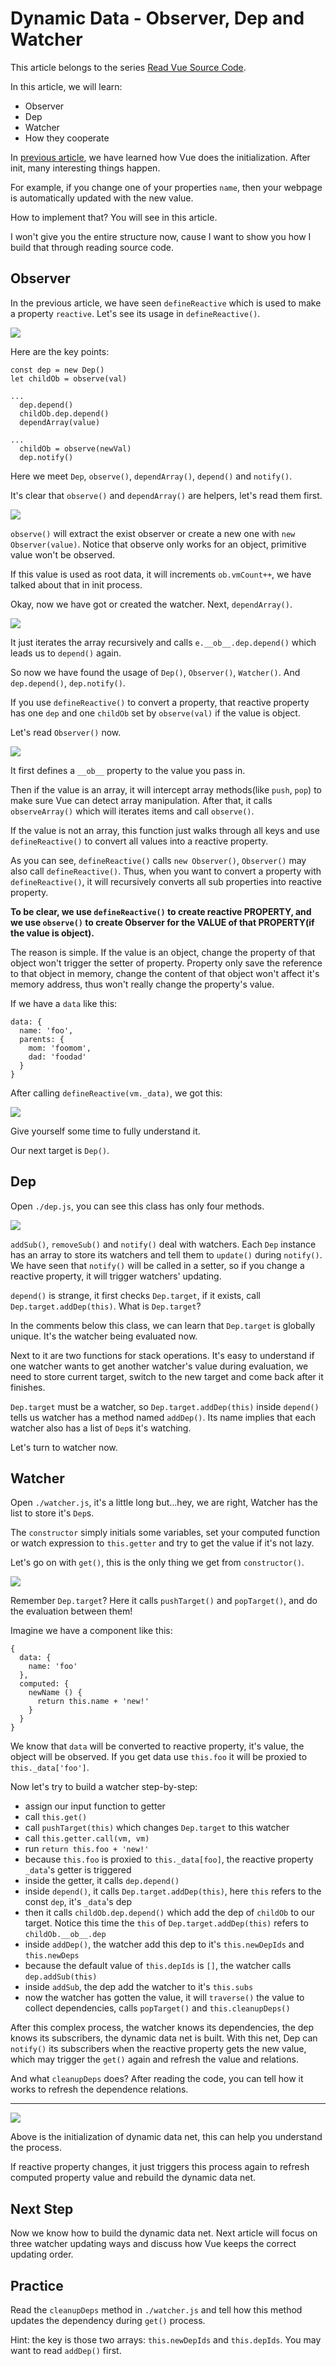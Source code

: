 # Dynamic Data - Observer, Dep and Watcher



This article belongs to the series [Read Vue Source Code](https://github.com/numbbbbb/read-vue-source-code).

In this article, we will learn:

- Observer
- Dep
- Watcher
- How they cooperate

In [previous article](https://github.com/numbbbbb/read-vue-source-code/blob/master/03-init-introduction.md), we have learned how Vue does the initialization. After init, many interesting things happen.

For example, if you change one of your properties `name`, then your webpage is automatically updated with the new value.

How to implement that? You will see in this article.

I won't give you the entire structure now, cause I want to show you how I build that through reading source code.

## Observer

In the previous article, we have seen `defineReactive` which is used to make a property `reactive`. Let's see its usage in `defineReactive()`.

![](http://i.imgur.com/1qHoCtG.jpg)

Here are the key points:

```
const dep = new Dep()
let childOb = observe(val)

...
  dep.depend()
  childOb.dep.depend()
  dependArray(value)
  
...
  childOb = observe(newVal)
  dep.notify()
```

Here we meet `Dep`, `observe()`, `dependArray()`, `depend()` and `notify()`.

It's clear that `observe()` and `dependArray()` are helpers, let's read them first.

![](http://i.imgur.com/p1TKC2S.jpg)

`observe()` will extract the exist observer or create a new one with `new Observer(value)`. Notice that observe only works for an object, primitive value won't be observed.

If this value is used as root data, it will increments `ob.vmCount++`, we have talked about that in init process.

Okay, now we have got or created the watcher. Next, `dependArray()`.

![](http://i.imgur.com/85sa8Gz.jpg)

It just iterates the array recursively and calls `e.__ob__.dep.depend()` which leads us to `depend()` again.

So now we have found the usage of `Dep()`, `Observer()`, `Watcher()`. And `dep.depend()`, `dep.notify()`.

If you use `defineReactive()` to convert a property, that reactive property has one `dep` and one `childOb` set by `observe(val)` if the value is object.

Let's read `Observer()` now.

![](http://i.imgur.com/YHSDSec.jpg)

It first defines a `__ob__` property to the value you pass in. 

Then if the value is an array, it will intercept array methods(like `push`, `pop`) to make sure Vue can detect array manipulation. After that, it calls `observeArray()` which will iterates items and call `observe()`.

If the value is not an array, this function just walks through all keys and use `defineReactive()` to convert all values into a reactive property.

As you can see, `defineReactive()` calls `new Observer()`, `Observer()` may also call `defineReactive()`. Thus, when you want to convert a property with `defineReactive()`, it will recursively converts all sub properties into reactive property.

**To be clear, we use `defineReactive()` to create reactive PROPERTY, and we use `observe()` to create Observer for the VALUE of that PROPERTY(if the value is object).**

The reason is simple. If the value is an object, change the property of that object won't trigger the setter of property. Property only save the reference to that object in memory, change the content of that object won't affect it's memory address, thus won't really change the property's value.

If we have a `data` like this:

```
data: {
  name: 'foo',
  parents: {
    mom: 'foomom',
    dad: 'foodad'
  }
}
```

After calling `defineReactive(vm._data)`, we got this:

![](https://i.imgur.com/a/1PBYsOG.jpg)

Give yourself some time to fully understand it.

Our next target is `Dep()`.

## Dep

Open `./dep.js`, you can see this class has only four methods.

![](http://i.imgur.com/hEoe7In.jpg)

`addSub()`, `removeSub()` and `notify()` deal with watchers. Each `Dep` instance has an array to store its watchers and tell them to `update()` during `notify()`. We have seen that `notify()` will be called in a setter, so if you change a reactive property, it will trigger watchers' updating.

`depend()` is strange, it first checks `Dep.target`, if it exists, call `Dep.target.addDep(this)`. What is `Dep.target`?

In the comments below this class, we can learn that `Dep.target` is globally unique. It's the watcher being evaluated now.

Next to it are two functions for stack operations. It's easy to understand if one watcher wants to get another watcher's value during evaluation, we need to store current target, switch to the new target and come back after it finishes.

`Dep.target` must be a watcher, so `Dep.target.addDep(this)` inside `depend()` tells us watcher has a method named `addDep()`. Its name implies that each watcher also has a list of `Dep`s it's watching.

Let's turn to watcher now.

## Watcher

Open `./watcher.js`, it's a little long but...hey, we are right, Watcher has the list to store it's `Dep`s.

The `constructor` simply initials some variables, set your computed function or watch expression to `this.getter` and try to get the value if it's not lazy.

Let's go on with `get()`, this is the only thing we get from `constructor()`.

![](http://i.imgur.com/8bgITCW.jpg)

Remember `Dep.target`? Here it calls `pushTarget()` and `popTarget()`, and do the evaluation between them!

Imagine we have a component like this:

```
{
  data: {
    name: 'foo'
  },
  computed: {
    newName () {
      return this.name + 'new!'
    }
  }
}
```

We know that `data` will be converted to reactive property, it's value, the object will be observed. If you get data use `this.foo` it will be proxied to `this._data['foo']`.

Now let's try to build a watcher step-by-step:

- assign our input function to getter
- call `this.get()`
- call `pushTarget(this)` which changes `Dep.target` to this watcher
- call `this.getter.call(vm, vm)`
- run `return this.foo + 'new!'`
- because `this.foo` is proxied to `this._data[foo]`, the reactive property `_data`'s getter is triggered
- inside the getter, it calls `dep.depend()`
- inside `depend()`, it calls `Dep.target.addDep(this)`, here `this` refers to the const `dep`, it's `_data`'s dep
- then it calls `childOb.dep.depend()` which add the dep of `childOb` to our target. Notice this time the `this` of `Dep.target.addDep(this)` refers to `childOb.__ob__.dep`
- inside `addDep()`, the watcher add this dep to it's `this.newDepIds` and `this.newDeps`
- because the default value of `this.depIds` is `[]`, the watcher calls `dep.addSub(this)`
- inside `addSub`, the dep add the watcher to it's `this.subs`
- now the watcher has gotten the value, it will `traverse()` the value to collect dependencies, calls `popTarget()` and `this.cleanupDeps()`

After this complex process, the watcher knows its dependencies, the dep knows its subscribers, the dynamic data net is built. With this net, Dep can `notify()` its subscribers when the reactive property gets the new value, which may trigger the `get()` again and refresh the value and relations.

And what `cleanupDeps` does? After reading the code, you can tell how it works to refresh the dependence relations.

---

![](http://i.imgur.com/5BRYgfi.jpg)

Above is the initialization of dynamic data net, this can help you understand the process.

If reactive property changes, it just triggers this process again to refresh computed property value and rebuild the dynamic data net.

## Next Step

Now we know how to build the dynamic data net. Next article will focus on three watcher updating ways and discuss how Vue keeps the correct updating order.

## Practice

Read the `cleanupDeps` method in `./watcher.js` and tell how this method updates the dependency during `get()` process.

Hint: the key is those two arrays: `this.newDepIds` and `this.depIds`. You may want to read `addDep()` first.


